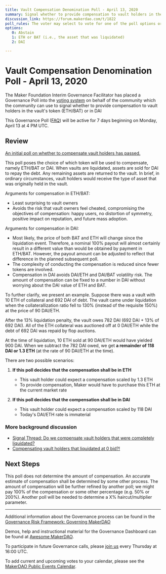 ```yaml
---
title: Vault Compensation Denomination Poll - April 13, 2020
summary: Signal whether to provide compensation to vault holders in the vault's token (ETH/BAT) or in DAI
discussion_link: https://forum.makerdao.com/t/1822
poll_rules: The voter may select to vote for one of the poll options or they may elect to abstain from the poll entirely
options:
   0: Abstain
   1: ETH or BAT (i.e., the asset that was liquidated) 
   2: DAI

---
```

# Vault Compensation Denomination Poll - April 13, 2020

The Maker Foundation Interim Governance Facilitator has placed a Governance Poll into the [voting system](https://vote.makerdao.com/polling) on behalf of the community which the community can use to signal whether to provide compensation to vault holders in the vault's token (ETH/BAT) or in DAI

This Governance Poll ([FAQ](https://community-development.makerdao.com/makerdao-scd-faqs/scd-faqs/governance)) will be active for 7 days beginning on Monday, April 13 at 4 PM UTC.

## Review

[An initial poll on whether to compensate vault holders has passed.](https://vote.makerdao.com/polling-proposal/qmwfvvguaf8rz8xwgv2cqnzzt9t5h6epzh17qmk2ue99y4)

This poll poses the choice of which token will be used to compensate, namely ETH/BAT or DAI. When vaults are liquidated, assets are sold for DAI to repay the debt. Any remaining assets are returned to the vault. In brief, in ordinary circumstances, vault holders would receive the type of asset that was originally held in the vault.

Arguments for compensation in ETH/BAT:
- Least surprising to vault owners
- Avoids the risk that vault owners feel cheated, compromising the objectives of compensation: happy users, no distortion of symmetry, positive impact on reputation, and future mass adoption.

Arguments for compensation in DAI:
- Most likely, the price of both BAT and ETH will change since the liquidation event. Therefore, a nominal 100% payout will almost certainly result in a different value than would be obtained by payment in ETH/BAT. However, the payout amount can be adjusted to reflect that difference in the planned subsequent poll.
- The complexity of conducting the compensation is reduced since fewer tokens are involved.
- Compensation in DAI avoids DAI/ETH and DAI/BAT volatility risk. The amount of compensation can be fixed to a number in DAI without worrying about the DAI value of ETH and BAT.

To further clarify, we present an example. Suppose there was a vault with 10 ETH of collateral and 692 DAI of debt. The vault came under liquidation when the collaterallization ratio fell to 130% (instead of the requisite 150%) at the price of 90 DAI/ETH.

After the 13% liquidation penalty, the vault owes 782 DAI (692 DAI + 13% of 692 DAI). All of the ETH collateral was auctioned off at 0 DAI/ETH while the debt of 692 DAI was repaid by flop auctions.

At the time of liquidation, 10 ETH sold at 90 DAI/ETH would have yielded 900 DAI. When we subtract the 782 DAI owed, we get **a remainder of 118 DAI or 1.3 ETH** (at the rate of 90 DAI/ETH at the time).

There are two possible scenarios:

1. **If this poll decides that the compensation shall be in ETH**
   - This vault holder could expect a compensation scaled by 1.3 ETH
   - To provide compensation, Maker would have to purchase this ETH at the current market rate
  
2. **If this poll decides that the compensation shall be in DAI**
   - This vault holder could expect a compensation scaled by 118 DAI
   - Today's DAI/ETH rate is immaterial

### More background discussion

* [Signal Thread: Do we compensate vault holders that were completely liquidated?](https://forum.makerdao.com/t/1713/43)
* [Compensating vault holders that liquidated at 0 bid?!](https://forum.makerdao.com/t/1541)

## Next Steps

This poll does not determine the amount of compensation. An accurate estimate of compensation shall be determined by some other process. The amount of compensation will be further refined by another poll; we might pay 100% of the compensation or some other percentage (e.g. 50% or 200%). Another poll will be needed to determine a X% haircut/multiplier parameter.

---

Additional information about the Governance process can be found in the [Governance Risk Framework: Governing MakerDAO](https://community-development.makerdao.com/governance/governance-risk-framework)

Demos, help and instructional material for the Governance Dashboard can be found at [Awesome MakerDAO](https://awesome.makerdao.com/#voting).

To participate in future Governance calls, please [join us](https://community-development.makerdao.com/governance/governance-and-risk-meetings) every Thursday at 16:00 UTC.

To add current and upcoming votes to your calendar, please see the [MakerDAO Public Events Calendar](https://calendar.google.com/calendar/embed?src=makerdao.com_3efhm2ghipksegl009ktniomdk%40group.calendar.google.com&ctz=America%2FLos_Angeles).
